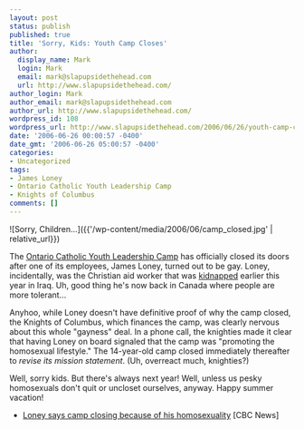 ```yaml
---
layout: post
status: publish
published: true
title: 'Sorry, Kids: Youth Camp Closes'
author:
  display_name: Mark
  login: Mark
  email: mark@slapupsidethehead.com
  url: http://www.slapupsidethehead.com/
author_login: Mark
author_email: mark@slapupsidethehead.com
author_url: http://www.slapupsidethehead.com/
wordpress_id: 108
wordpress_url: http://www.slapupsidethehead.com/2006/06/26/youth-camp-closes/
date: '2006-06-26 00:00:57 -0400'
date_gmt: '2006-06-26 05:00:57 -0400'
categories:
- Uncategorized
tags:
- James Loney
- Ontario Catholic Youth Leadership Camp
- Knights of Columbus
comments: []
---
```

![Sorry, Children...]({{'/wp-content/media/2006/06/camp_closed.jpg' | relative_url}})

The [Ontario Catholic Youth Leadership Camp](http://www.osc-koc.com/leadership_camp.htm "Closed to ") has officially closed its doors after one of its employees, James Loney, turned out to be gay. Loney, incidentally, was the Christian aid worker that was [kidnapped](http://www.cbc.ca/story/canada/national/2006/03/27/newloney-home060327.html "with his orientation kept secret, of course") earlier this year in Iraq. Uh, good thing he's now back in Canada where people are more tolerant...

Anyhoo, while Loney doesn't have definitive proof of why the camp closed, the Knights of Columbus, which finances the camp, was clearly nervous about this whole "gayness" deal. In a phone call, the knighties made it clear that having Loney on board signaled that the camp was "promoting the homosexual lifestyle." The 14-year-old camp closed immediately thereafter to _revise its mission statement_. (Uh, overreact much, knighties?)

Well, sorry kids. But there's always next year! Well, unless us pesky homosexuals don't quit or uncloset ourselves, anyway. Happy summer vacation!

- [Loney says camp closing because of his homosexuality](http://www.cbc.ca/story/canada/national/2006/06/20/loney-camp.html) [CBC News]
